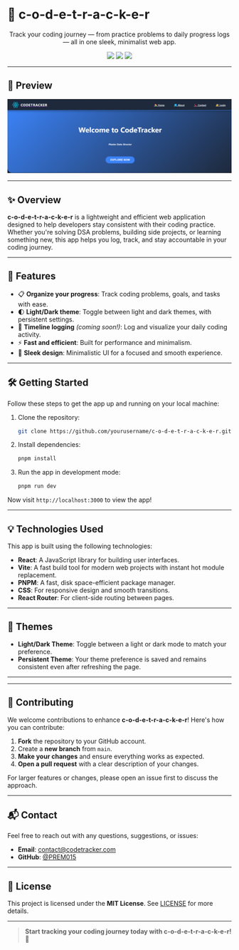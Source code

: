 # 🧠 **c-o-d-e-t-r-a-c-k-e-r**

<p align="center">
  Track your coding journey — from practice problems to daily progress logs — all in one sleek, minimalist web app.
</p>

<p align="center">
  <img src="https://img.shields.io/badge/React-18.2-blue?logo=react" />
  <img src="https://img.shields.io/badge/Vite-4.0-purple?logo=vite" />
  <img src="https://img.shields.io/badge/PNPM-Fast-yellow?logo=pnpm" />
</p>

---

## 📸 **Preview**

![App Demo](./src/assets/images/screenshot.png)

---

## ✨ **Overview**

**c-o-d-e-t-r-a-c-k-e-r** is a lightweight and efficient web application designed to help developers stay consistent with their coding practice. Whether you're solving DSA problems, building side projects, or learning something new, this app helps you log, track, and stay accountable in your coding journey.

---

## 🚀 **Features**

- 📋 **Organize your progress**: Track coding problems, goals, and tasks with ease.
- 🌓 **Light/Dark theme**: Toggle between light and dark themes, with persistent settings.
- 📆 **Timeline logging** *(coming soon!)*: Log and visualize your daily coding activity.
- ⚡ **Fast and efficient**: Built for performance and minimalism.
- 🎨 **Sleek design**: Minimalistic UI for a focused and smooth experience.

---

## 🛠️ **Getting Started**

Follow these steps to get the app up and running on your local machine:

1. Clone the repository:
    ```bash
    git clone https://github.com/yourusername/c-o-d-e-t-r-a-c-k-e-r.git
    ```

2. Install dependencies:
    ```bash
    pnpm install
    ```

3. Run the app in development mode:
    ```bash
    pnpm run dev
    ```

Now visit `http://localhost:3000` to view the app!

---

## 💡 **Technologies Used**

This app is built using the following technologies:

- **React**: A JavaScript library for building user interfaces.
- **Vite**: A fast build tool for modern web projects with instant hot module replacement.
- **PNPM**: A fast, disk space-efficient package manager.
- **CSS**: For responsive design and smooth transitions.
- **React Router**: For client-side routing between pages.

---

## 🌈 **Themes**

- **Light/Dark Theme**: Toggle between a light or dark mode to match your preference.
- **Persistent Theme**: Your theme preference is saved and remains consistent even after refreshing the page.

---

---

## 👥 **Contributing**

We welcome contributions to enhance **c-o-d-e-t-r-a-c-k-e-r**! Here's how you can contribute:

1. **Fork** the repository to your GitHub account.
2. Create a **new branch** from `main`.
3. **Make your changes** and ensure everything works as expected.
4. **Open a pull request** with a clear description of your changes.

For larger features or changes, please open an issue first to discuss the approach.

---

## 📬 **Contact**

Feel free to reach out with any questions, suggestions, or issues:

- **Email**: [contact@codetracker.com](mailto:contact@codetracker.com)
- **GitHub**: [@PREM015](https://github.com/PREM015)

---

## 💬 **License**

This project is licensed under the **MIT License**. See [LICENSE](LICENSE) for more details.

---

> **Start tracking your coding journey today with c-o-d-e-t-r-a-c-k-e-r! 🚀**
